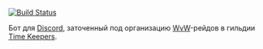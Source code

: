 [![Build Status](https://travis-ci.org/k-t/TK.RaidBot.svg?branch=master)](https://travis-ci.org/k-t/TK.RaidBot)

Бот для [Discord](https://discordapp.com/), заточенный под организацию [WvW](https://wiki.guildwars2.com/wiki/World_versus_World)-рейдов в гильдии [Time Keepers](https://time-keepers.ru/).

